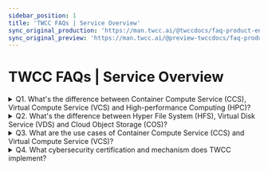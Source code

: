 ```yaml
---
sidebar_position: 1
title: 'TWCC FAQs | Service Overview'
sync_original_production: 'https://man.twcc.ai/@twccdocs/faq-product-en' 
sync_original_preview: 'https://man.twcc.ai/@preview-twccdocs/faq-product-en'
---
```



# TWCC FAQs | Service Overview

<details>

<summary> Q1. What's the difference between Container Compute Service (CCS), Virtual Compute Service (VCS) and High-performance Computing (HPC)?</summary>

The functions and features, resource specifications, and storage space of the three services:

| <p align="left" style={{width:60+'pt'}}>Service</p> |  <p align="left" style={{width:120+'pt'}}>Container Compute Service (CCS)</p>| <p align="left" style={{width:120+'pt'}}>Virtual Compute Service (VCS)</p>| <p align="left" style={{width:120+'pt'}}>High-performance Computing (HPC)</p>|
| -------- | -------- | -------- | -------- |
| Function and Feature | ● AI model training and inference<br/>● Adjust parameters at any time, making development easier<br/>● Fixed resource options | ● Similar to general virtual machines, suitable for setting up servers<br/>● Adjustable network and security settings<br/>● Fixed resource options | ● Multi-node parallel computing<br/>● Command-line interface<br/>● Flexible selection of the number of GPUs          |
| Resource specification   | ● Up to 8 GPUs can be used<br/>● Resource ratio of GPU:CPU:RAM(GB) is 1:4:90              | ● provide vCPUs, Up to 48 cores can be used                                                                   | ● Flexible selection of the number of GPUs|
| Storage space   | ● Hyper File System (HFS)<sup> [1][2] </sup>        | ● System disk (100 GB per disk)<br/>● Additional data disks of Virtual Disk Service (VDS). You can set the size for the disks.                                                              | ● Hyper File System (HFS)<sup> [1][2] </sup>          |


- <sup>[1]</sup> Sign up an account to get 200 GB of HFS(/home and /work 100 GB each), you can purchase more space according to your needs
- <sup>[2]</sup> Starting from September 1, 2021, free use of the temporary working directory area (/work) within 1500 GB per account under National Science and Technology Council Project(Former Ministry of Science and Technology). If you need to increase your quota, please go to the <ins><a href = "https://man.twcc.ai/@twsdocs/howto-service-access-service-zh">Member Center</a></ins> to adjust.

</details>


<details>

<summary> Q2. What's the difference between Hyper File System (HFS), Virtual Disk Service (VDS) and Cloud Object Storage (COS)?</summary>

The comparison of the matching compute services, price and data transfer of these three services:

| <div style={{width:120+'px'}} align="left">Service</div> | <div style={{width:150+'px'}} align="left">Hyper File System (HFS)</div> | <div style={{width:180+'px'}} align="left">Virtual Disk Service (VDS)</div>     | <div style={{width:200+'px'}} align="left">Cloud Object Storage (COS)</div> |<div style={{width:220+'px'}} align="left">Cloud File Service (CFS)</div>|
| -------- | -------- | -------- | -------- | -------- |
| Matching compute services | ● Container Compute Service (CCS)<br/>● High-performance Computing (HPC)<br/> | ● Virtual Compute Service (VCS)<br/> | ● Transfer data between CCS and VCS using the TWCC CLI       | ● Provide TWCC services to access data for AI/ML pipelines, data analytics, etc. |
| Price ranking high to low (1->4) | 1 | 2 | 3 | Hot Storage Price:3<br/> Cold Storage Price:4<br/> |
|Data transfer | ● Upload and download the files using SFTP<br/> ● Transfer data from disks to COS using the TWCC CLI | ● Transfer data from disks to COS using the TWCC CLI <br/> ● Connect VCS using SSH. Initialize the virtual disks then upload and download the files using SFTP| ● Upload and download the files using a third-party software | ● Upload and download the files using a third-party software<br/> ● SFTP support for uploading and downloading files<br/> ● Share files to project members via permission settings for data collaboration<br/> ● Version control and search of files<br/> ● Place the file side in cold or hot storage depending on usage  |

</details>

<details>

<summary> Q3. What are the use cases of Container Compute Service (CCS) and Virtual Compute Service (VCS)?</summary>

- Container Compute Service (CCS) is well suited for large-scale, data-intensive high load operation, e.g., AI model training
- Virtual Compute Service (VCS) is well suited for low load operation, e.g., Website building and AI inference

</details>

<details>

<summary> Q4. What cybersecurity certification and mechanism does TWCC implement? </summary>

Please refer to [<ins>this document</ins>](https://man.twcc.ai/@twccdocs/doc-vcs-main-zh/https%3A%2F%2Fman.twcc.ai%2F%40twccdocs%2Fsecurity-overview-zh) about cybersecurity certification and mechanism of TWCC.

</details>